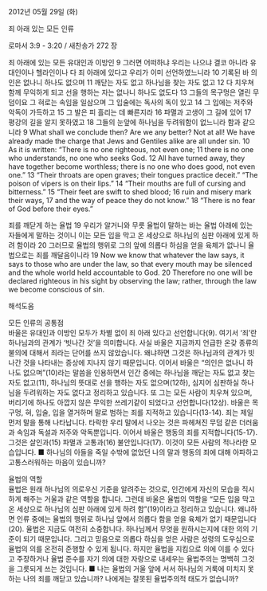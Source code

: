 2012년 05월 29일 (화)

죄 아래 있는 모든 인류



로마서 3:9 - 3:20 / 새찬송가 272 장


죄 아래에 있는 모든 유대인과 이방인
9 그러면 어떠하냐 우리는 나으냐 결코 아니라 유대인이나 헬라인이나 다 죄 아래에 있다고 우리가 이미 선언하였느니라 10 기록된 바 의인은 없나니 하나도 없으며 11 깨닫는 자도 없고 하나님을 찾는 자도 없고 12 다 치우쳐 함께 무익하게 되고 선을 행하는 자는 없나니 하나도 없도다 13 그들의 목구멍은 열린 무덤이요 그 혀로는 속임을 일삼으며 그 입술에는 독사의 독이 있고 14 그 입에는 저주와 악독이 가득하고 15 그 발은 피 흘리는 데 빠른지라 16 파멸과 고생이 그 길에 있어 17 평강의 길을 알지 못하였고 18 그들의 눈앞에 하나님을 두려워함이 없느니라 함과 같으니라
9 What shall we conclude then? Are we any better? Not at all! We have already made the charge that Jews and Gentiles alike are all under sin. 10 As it is written: “There is no one righteous, not even one; 11 there is no one who understands, no one who seeks God. 12 All have turned away, they have together become worthless; there is no one who does good, not even one.” 13 “Their throats are open graves; their tongues practice deceit.” “The poison of vipers is on their lips.” 14 “Their mouths are full of cursing and bitterness.” 15 “Their feet are swift to shed blood; 16 ruin and misery mark their ways, 17 and the way of peace they do not know.” 18 “There is no fear of God before their eyes.”

죄를 깨닫게 하는 율법
19 우리가 알거니와 무릇 율법이 말하는 바는 율법 아래에 있는 자들에게 말하는 것이니 이는 모든 입을 막고 온 세상으로 하나님의 심판 아래에 있게 하려 함이라 20 그러므로 율법의 행위로 그의 앞에 의롭다 하심을 얻을 육체가 없나니 율법으로는 죄를 깨달음이니라
19 Now we know that whatever the law says, it says to those who are under the law, so that every mouth may be silenced and the whole world held accountable to God. 20 Therefore no one will be declared righteous in his sight by observing the law; rather, through the law we become conscious of sin.

해석도움





모든 인류의 공통점  
바울은 유대인과 이방인 모두가 차별 없이 죄 아래 있다고 선언합니다(9). 여기서 ‘죄’란 하나님과의 관계가 ‘빗나간 것’을 의미합니다. 사실 바울은 지금까지 언급한 온갖 종류의 불의에 대해서 죄라는 단어를 쓰지 않았습니다. 왜냐하면 그것은 하나님과의 관계가 빗나간 것을 나타내는 증상에 지나지 않기 때문입니다. 이어서 바울은 “의인은 없나니 하나도 없으며”(10)라는 말씀을 인용하면서 인간 중에는 하나님을 깨닫는 자도 없고 찾는 자도 없고(11), 하나님의 뜻대로 선을 행하는 자도 없으며(12하), 심지어 심판하실 하나님을 두려워하는 자도 없다고 정리하고 있습니다. 또 그는 모든 사람이 치우쳐 있으며, 버리기에 하나도 아깝지 않은 무익한 쓰레기같이 되었다고 선언합니다(12상). 바울은 목구멍, 혀, 입술, 입을 열거하며 말로 범하는 죄를 지적하고 있습니다(13-14). 죄는 제일 먼저 말을 통해 나타납니다. 타락한 우리 말에서 나오는 것은 파헤쳐진 무덤 같은 더러움과 속임과 독설과 저주와 악독뿐입니다. 이어서 바울은 행동의 죄를 지적합니다(15-17). 그것은 살인과(15) 파멸과 고통과(16) 불안입니다(17). 이것이 모든 사람의 적나라한 모습입니다.
■ 하나님의 아들을 죽일 수밖에 없었던 나의 말과 행동의 죄에 대해 아파하고 고통스러워하는 마음이 있습니까?

율법의 역할  
율법은 원래 하나님의 의로우신 기준을 알려주는 것으로, 인간에게 자신의 모습을 직시하게 해주는 거울과 같은 역할을 합니다. 그런데 바울은 율법의 역할을 “모든 입을 막고 온 세상으로 하나님의 심판 아래에 있게 하려 함”(19)이라고 정리하고 있습니다. 왜냐하면 인류 중에는 율법의 행위로 하나님 앞에서 의롭다 함을 얻을 육체가 없기 때문입니다(20). 율법은 지금도 여전히 소중합니다. 하나님께서 무엇을 원하시는지에 대한 의의 기준이 되기 때문입니다. 그리고 믿음으로 의롭다 하심을 얻은 사람은 성령의 도우심으로 율법의 의를 온전히 준행할 수 있게 됩니다. 하지만 율법을 지킴으로 의에 이를 수 있다고 주장하거나 율법 준수를 자기 의에 대한 자랑으로 내세우는 율법주의는 명백히 그것을 그릇되게 쓰는 것입니다.
■ 나는 율법의 거울 앞에 서서 하나님의 거룩에 미치지 못하는 나의 죄를 깨닫고 있습니까? 나에게는 잘못된 율법주의적 태도가 없습니까?